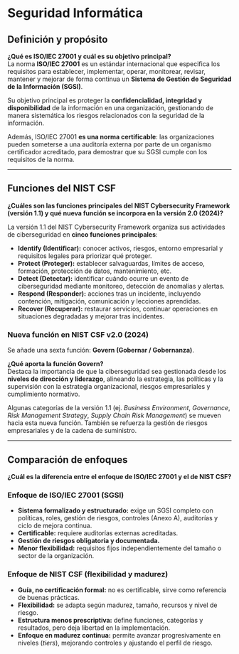 # Seguridad Informática

## Definición y propósito  

**¿Qué es ISO/IEC 27001 y cuál es su objetivo principal?**  
La norma **ISO/IEC 27001** es un estándar internacional que especifica los requisitos para establecer, implementar, operar, monitorear, revisar, mantener y mejorar de forma continua un **Sistema de Gestión de Seguridad de la Información (SGSI)**.  

Su objetivo principal es proteger la **confidencialidad, integridad y disponibilidad** de la información en una organización, gestionando de manera sistemática los riesgos relacionados con la seguridad de la información.  

Además, ISO/IEC 27001 **es una norma certificable**: las organizaciones pueden someterse a una auditoría externa por parte de un organismo certificador acreditado, para demostrar que su SGSI cumple con los requisitos de la norma.  

---

## Funciones del NIST CSF  

**¿Cuáles son las funciones principales del NIST Cybersecurity Framework (versión 1.1) y qué nueva función se incorpora en la versión 2.0 (2024)?**  

La versión 1.1 del NIST Cybersecurity Framework organiza sus actividades de ciberseguridad en **cinco funciones principales**:  

- **Identify (Identificar):** conocer activos, riesgos, entorno empresarial y requisitos legales para priorizar qué proteger.  
- **Protect (Proteger):** establecer salvaguardas, límites de acceso, formación, protección de datos, mantenimiento, etc.  
- **Detect (Detectar):** identificar cuándo ocurre un evento de ciberseguridad mediante monitoreo, detección de anomalías y alertas.  
- **Respond (Responder):** acciones tras un incidente, incluyendo contención, mitigación, comunicación y lecciones aprendidas.  
- **Recover (Recuperar):** restaurar servicios, continuar operaciones en situaciones degradadas y mejorar tras incidentes.  

### Nueva función en NIST CSF v2.0 (2024)  
Se añade una sexta función: **Govern (Gobernar / Gobernanza)**.  

**¿Qué aporta la función Govern?**  
Destaca la importancia de que la ciberseguridad sea gestionada desde los **niveles de dirección y liderazgo**, alineando la estrategia, las políticas y la supervisión con la estrategia organizacional, riesgos empresariales y cumplimiento normativo.  

Algunas categorías de la versión 1.1 (ej. *Business Environment*, *Governance*, *Risk Management Strategy*, *Supply Chain Risk Management*) se mueven hacia esta nueva función. También se refuerza la gestión de riesgos empresariales y de la cadena de suministro.  

---

## Comparación de enfoques  

**¿Cuál es la diferencia entre el enfoque de ISO/IEC 27001 y el de NIST CSF?**

### Enfoque de ISO/IEC 27001 (SGSI)  
- **Sistema formalizado y estructurado:** exige un SGSI completo con políticas, roles, gestión de riesgos, controles (Anexo A), auditorías y ciclo de mejora continua.  
- **Certificable:** requiere auditorías externas acreditadas.  
- **Gestión de riesgos obligatoria y documentada.**  
- **Menor flexibilidad:** requisitos fijos independientemente del tamaño o sector de la organización.  

### Enfoque de NIST CSF (flexibilidad y madurez)  
- **Guía, no certificación formal:** no es certificable, sirve como referencia de buenas prácticas.  
- **Flexibilidad:** se adapta según madurez, tamaño, recursos y nivel de riesgo.  
- **Estructura menos prescriptiva:** define funciones, categorías y resultados, pero deja libertad en la implementación.  
- **Enfoque en madurez continua:** permite avanzar progresivamente en niveles (*tiers*), mejorando controles y ajustando el perfil de riesgo.  
